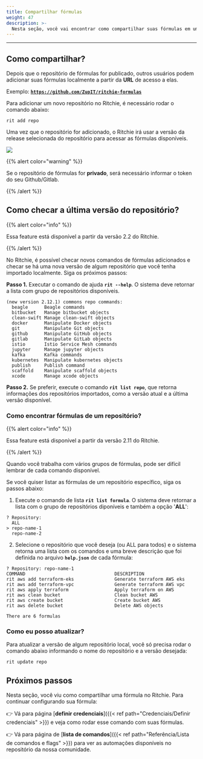 ```yaml
---
title: Compartilhar fórmulas
weight: 47
description: >-
  Nesta seção, você vai encontrar como compartilhar suas fórmulas em um repositório já criado no Ritchie.
---
```


---

## **Como compartilhar?**

Depois que o repositório de fórmulas for publicado, outros usuários podem adicionar suas fórmulas localmente a partir da **URL** de acesso a elas.

Exemplo: [**`https://github.com/ZupIT/ritchie-formulas`**](https://github.com/ZupIT/ritchie-formulas)

Para adicionar um novo repositório no Ritchie, é necessário rodar o comando abaixo:

```text
rit add repo
```

Uma vez que o repositório for adicionado, o Ritchie irá usar a versão da release selecionada do repositório para acessar as fórmulas disponíveis.

![](/shared/rit-share-formula.gif)

{{% alert color="warning" %}}

Se o repositório de fórmulas for **privado**, será necessário informar o token do seu Github/Gitlab.

{{% /alert %}}

## **Como checar a última versão do repositório?**

{{% alert color="info" %}}

Essa feature está disponível a partir da versão 2.2 do Ritchie.

{{% /alert %}}

No Ritchie, é possível checar novos comandos de fórmulas adicionados e checar se há uma nova versão de algum repositório que você tenha importado localmente.
Siga os próximos passos:

**Passo 1.** Executar o comando de ajuda **`rit --help`**. O sistema deve retornar a lista com grupo de repositórios disponíveis.

```text
(new version 2.12.1) commons repo commands:
  beagle      Beagle commands
  bitbucket   Manage bitbucket objects
  clean-swift Manage clean-swift objects
  docker      Manipulate Docker objects
  git         Manipulate Git objects
  github      Manipulate GitHub objects
  gitlab      Manipulate GitLab objects
  istio       Istio Service Mesh commands
  jupyter     Manage jupyter objects
  kafka       Kafka commands
  kubernetes  Manipulate kubernetes objects
  publish     Publish command
  scaffold    Manipulate scaffold objects
  xcode       Manage xcode objects
```

**Passo 2.** Se preferir, execute o comando **`rit list repo`**, que retorna informações dos repositórios importados, como a versão atual e a última versão disponível.

### **Como encontrar fórmulas de um repositório?**

{{% alert color="info" %}}

Essa feature está disponível a partir da versão 2.11 do Ritchie.

{{% /alert %}}

Quando você trabalha com vários grupos de fórmulas, pode ser difícil lembrar de cada comando disponível.

Se você quiser listar as fórmulas de um repositório específico, siga os passos abaixo:

1. Execute o comando de lista **`rit list formula`**. O sistema deve retornar a lista com o grupo de repositórios diponíveis e também a opção '**ALL**':

```text
? Repository:
  ALL
> repo-name-1
  repo-name-2
  ```

2. Selecione o repositório que você deseja (ou ALL para todos) e o sistema retorna uma lista com os comandos e uma breve descrição que foi definida no arquivo **`help.json`** de cada fórmula:

```text
? Repository: repo-name-1
COMMAND                                 DESCRIPTION
rit aws add terraform-eks               Generate terraform AWS eks
rit aws add terraform-vpc               Generate terraform AWS vpc
rit aws apply terraform                 Apply terraform on AWS
rit aws clean bucket                    Clean bucket AWS
rit aws create bucket                   Create bucket AWS
rit aws delete bucket                   Delete AWS objects

There are 6 formulas
```

### **Como eu posso atualizar?**

Para atualizar a versão de algum repositório local, você só precisa rodar o comando abaixo informando o nome do repositório e a versão desejada:

```text
rit update repo
```

## **Próximos passos**

Nesta seção, você viu como compartilhar uma fórmula no Ritchie. Para continuar configurando sua fórmula:

👉 Vá para página [**definir credenciais**]({{< ref path="Credenciais/Definir credenciais" >}}) e veja como rodar esse comando com suas fórmulas.

👉 Vá para página de [**lista de comandos**]({{< ref path="Referência/Lista de comandos e flags" >}}) para ver as automações disponíveis no repositório da nossa comunidade.

